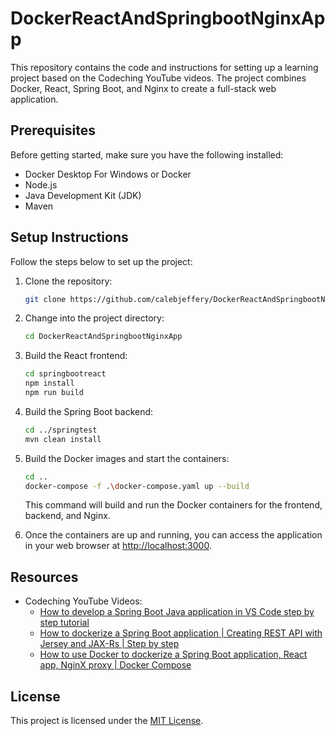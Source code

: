# DockerReactAndSpringbootNginxApp

This repository contains the code and instructions for setting up a learning project based on the Codeching YouTube videos. The project combines Docker, React, Spring Boot, and Nginx to create a full-stack web application.

## Prerequisites

Before getting started, make sure you have the following installed:

- Docker Desktop For Windows or Docker
- Node.js
- Java Development Kit (JDK)
- Maven

## Setup Instructions

Follow the steps below to set up the project:

1. Clone the repository:

   ```bash
   git clone https://github.com/calebjeffery/DockerReactAndSpringbootNginxApp.git
   ```

2. Change into the project directory:

   ```bash
   cd DockerReactAndSpringbootNginxApp
   ```

3. Build the React frontend:

   ```bash
   cd springbootreact
   npm install
   npm run build
   ```

4. Build the Spring Boot backend:

   ```bash
   cd ../springtest
   mvn clean install
   ```

5. Build the Docker images and start the containers:

   ```bash
   cd ..
   docker-compose -f .\docker-compose.yaml up --build
   ```

   This command will build and run the Docker containers for the frontend, backend, and Nginx.

6. Once the containers are up and running, you can access the application in your web browser at [http://localhost:3000](http://localhost:3000/).

## Resources

- Codeching YouTube Videos:
  - [How to develop a Spring Boot Java application in VS Code step by step tutorial](https://youtu.be/rsr6X5M6-6M)
  - [How to dockerize a Spring Boot application | Creating REST API with Jersey and JAX-Rs | Step by step](https://youtu.be/N1MT1Ny6JC8)
  - [How to use Docker to dockerize a Spring Boot application, React app, NginX proxy | Docker Compose](https://youtu.be/IGg1Rx29_O0)

## License

This project is licensed under the [MIT License](LICENSE).
```
